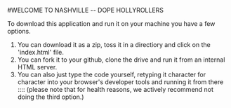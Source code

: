 #WELCOME TO NASHVILLE       --        DOPE HOLLYROLLERS

To download this application and run it on your machine you have a few options.

1. You can download it as a zip, toss it in a directiory and click on the 'index.html' file.
2. You can fork it to your github, clone the drive and run it from an internal HTML server.
3. You can also just type the code yourself, retyping it character for character into your browser's developer tools and running it from there  
                                                        :::: (please note that for health reasons, we actively recommend not doing the third option.)